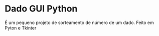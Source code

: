 # Dado GUI Python
 É um pequeno projeto de sorteamento de número de um dado. Feito em Pyton e Tkinter
